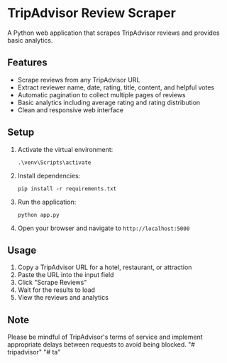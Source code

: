 # TripAdvisor Review Scraper

A Python web application that scrapes TripAdvisor reviews and provides basic analytics.

## Features

- Scrape reviews from any TripAdvisor URL
- Extract reviewer name, date, rating, title, content, and helpful votes
- Automatic pagination to collect multiple pages of reviews
- Basic analytics including average rating and rating distribution
- Clean and responsive web interface

## Setup

1. Activate the virtual environment:
   ```
   .\venv\Scripts\activate
   ```

2. Install dependencies:
   ```
   pip install -r requirements.txt
   ```

3. Run the application:
   ```
   python app.py
   ```

4. Open your browser and navigate to `http://localhost:5000`

## Usage

1. Copy a TripAdvisor URL for a hotel, restaurant, or attraction
2. Paste the URL into the input field
3. Click "Scrape Reviews"
4. Wait for the results to load
5. View the reviews and analytics

## Note

Please be mindful of TripAdvisor's terms of service and implement appropriate delays between requests to avoid being blocked.
"# tripadvisor" 
"# ta" 
